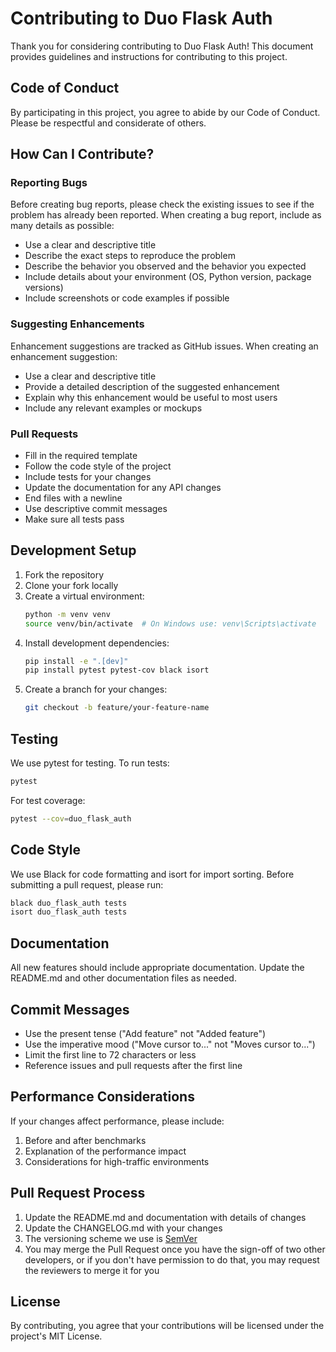 # Contributing to Duo Flask Auth

Thank you for considering contributing to Duo Flask Auth! This document provides guidelines and instructions for contributing to this project.

## Code of Conduct

By participating in this project, you agree to abide by our Code of Conduct. Please be respectful and considerate of others.

## How Can I Contribute?

### Reporting Bugs

Before creating bug reports, please check the existing issues to see if the problem has already been reported. When creating a bug report, include as many details as possible:

- Use a clear and descriptive title
- Describe the exact steps to reproduce the problem
- Describe the behavior you observed and the behavior you expected
- Include details about your environment (OS, Python version, package versions)
- Include screenshots or code examples if possible

### Suggesting Enhancements

Enhancement suggestions are tracked as GitHub issues. When creating an enhancement suggestion:

- Use a clear and descriptive title
- Provide a detailed description of the suggested enhancement
- Explain why this enhancement would be useful to most users
- Include any relevant examples or mockups

### Pull Requests

- Fill in the required template
- Follow the code style of the project
- Include tests for your changes
- Update the documentation for any API changes
- End files with a newline
- Use descriptive commit messages
- Make sure all tests pass

## Development Setup

1. Fork the repository
2. Clone your fork locally
3. Create a virtual environment:
   ```bash
   python -m venv venv
   source venv/bin/activate  # On Windows use: venv\Scripts\activate
   ```
4. Install development dependencies:
   ```bash
   pip install -e ".[dev]"
   pip install pytest pytest-cov black isort
   ```
5. Create a branch for your changes:
   ```bash
   git checkout -b feature/your-feature-name
   ```

## Testing

We use pytest for testing. To run tests:

```bash
pytest
```

For test coverage:

```bash
pytest --cov=duo_flask_auth
```

## Code Style

We use Black for code formatting and isort for import sorting. Before submitting a pull request, please run:

```bash
black duo_flask_auth tests
isort duo_flask_auth tests
```

## Documentation

All new features should include appropriate documentation. Update the README.md and other documentation files as needed.

## Commit Messages

- Use the present tense ("Add feature" not "Added feature")
- Use the imperative mood ("Move cursor to..." not "Moves cursor to...")
- Limit the first line to 72 characters or less
- Reference issues and pull requests after the first line

## Performance Considerations

If your changes affect performance, please include:

1. Before and after benchmarks
2. Explanation of the performance impact
3. Considerations for high-traffic environments

## Pull Request Process

1. Update the README.md and documentation with details of changes
2. Update the CHANGELOG.md with your changes
3. The versioning scheme we use is [SemVer](http://semver.org/)
4. You may merge the Pull Request once you have the sign-off of two other developers, or if you don't have permission to do that, you may request the reviewers to merge it for you

## License

By contributing, you agree that your contributions will be licensed under the project's MIT License.
